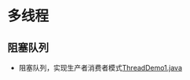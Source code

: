 # 多线程

## 阻塞队列
- 阻塞队列，实现生产者消费者模式[ThreadDemo1.java](src/main/java/com/example/learning/java/multithread/ThreadDemo1.java)